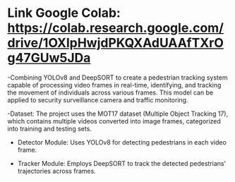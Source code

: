 # Link Google Colab: https://colab.research.google.com/drive/1OXlpHwjdPKQXAdUAAfTXrOg47GUw5JDa

-Combining YOLOv8 and DeepSORT to create a pedestrian tracking system capable of processing video frames in real-time, identifying, and tracking the movement of individuals across various frames. This model can be applied to security surveillance camera and traffic monitoring.

-Dataset: The project uses the MOT17 dataset (Multiple Object Tracking 17), which contains multiple videos converted into image frames, categorized into training and testing sets.

- Detector Module: Uses YOLOv8 for detecting pedestrians in each video frame.

- Tracker Module: Employs DeepSORT to track the detected pedestrians' trajectories across frames.


